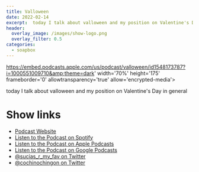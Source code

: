 ```yaml
---
title: Valloween
date: 2022-02-14
excerpt:  today I talk about valloween and my position on Valentine's Day in general
header:
  overlay_image: /images/show-logo.png
  overlay_filter: 0.5
categories:
  - soapbox
---
```


https://embed.podcasts.apple.com/us/podcast/valloween/id1548173787?i=1000551009710&amp;theme=dark' width='70%' height='175' frameborder='0' allowtransparency='true' allow='encrypted-media'></iframe>

today I talk about valloween and my position on Valentine's Day in general

# Show links

* <i class='fas fa-link'></i> [Podcast Website](https://sucias.xyz)
* <i class='fab fa-spotify'></i> [Listen to the Podcast on Spotify](https://open.spotify.com/show/3XjoipCU3QzeIaQAAQpBdW)
* <i class='fas fa-podcast'></i> [Listen to the Podcast on Apple Podcasts](https://podcasts.apple.com/us/podcast/sucias-are-my-favorite/id1548173787)
* <i class='fab fa-google-play'></i> [Listen to the Podcast on Google Podcasts](https://podcasts.google.com/feed/aHR0cHM6Ly9hbmNob3IuZm0vcy80MjI0YzYzYy9wb2RjYXN0L3Jzcw==)
* <i class='fab fa-twitter'></i> [@sucias_r_my_fav on Twitter](https://twitter.com/sucias_r_my_fav)
* <i class='fab fa-twitter'></i> [@cochinochingon on Twitter](https://twitter.com/cochinochingon)
